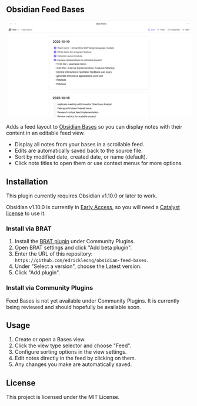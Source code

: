 ## Obsidian Feed Bases

<img src="screenshot.png" alt="screenshot" width="600"/>

Adds a feed layout to [Obsidian Bases](https://help.obsidian.md/bases) so you can display notes with their content in an editable feed view.

- Display all notes from your bases in a scrollable feed.
- Edits are automatically saved back to the source file.
- Sort by modified date, created date, or name (default).
- Click note titles to open them or use context menus for more options.

## Installation

This plugin currently requires Obsidian v1.10.0 or later to work.

Obsidian v1.10.0 is currently in [Early Access](https://help.obsidian.md/early-access), so you will need a [Catalyst license](https://help.obsidian.md/catalyst) to use it.

### Install via BRAT

1. Install the [BRAT plugin](obsidian://show-plugin?id=obsidian42-brat) under Community Plugins.
2. Open BRAT settings and click "Add beta plugin".
3. Enter the URL of this repository: `https://github.com/edrickleong/obsidian-feed-bases`.
4. Under "Select a version", choose the Latest version.
5. Click "Add plugin".

### Install via Community Plugins

Feed Bases is not yet available under Community Plugins. It is currently being reviewed and should hopefully be available soon.

## Usage

1. Create or open a Bases view.
2. Click the view type selector and choose "Feed".
3. Configure sorting options in the view settings.
4. Edit notes directly in the feed by clicking on them.
5. Any changes you make are automatically saved.

## License

This project is licensed under the MIT License.
